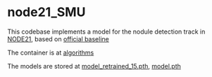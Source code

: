 # node21_SMU
This codebase implements a model for the nodule detection track in [NODE21](https://node21.grand-challenge.org/), based on [official baseline](https://github.com/node21challenge/node21_detection_baseline)

The container is at [algorithms](https://grand-challenge.org/algorithms/node21_baseline_official/)

The models are stored at
[model_retrained_15.pth](https://drive.google.com/file/d/1OecObJGKWTaWzK4IjLCq9wuyoSiW2PSS/view?usp=sharing), 
[model.pth](https://drive.google.com/file/d/1RqlmQZA8t3id4iDkBQyXRUBWDFDLj1g3/view?usp=sharing)
